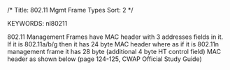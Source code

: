/*
 Title: 802.11 Mgmt Frame Types
 Sort: 2
 */

KEYWORDS: nl80211

802.11 Management Frames have MAC header with 3 addresses fields in
it. If it is 802.11a/b/g then it has 24 byte MAC header where as if it
is 802.11n management frame it has 28 byte (additional 4 byte HT
control field) MAC header as shown below (page 124-125, CWAP Official
Study Guide)



